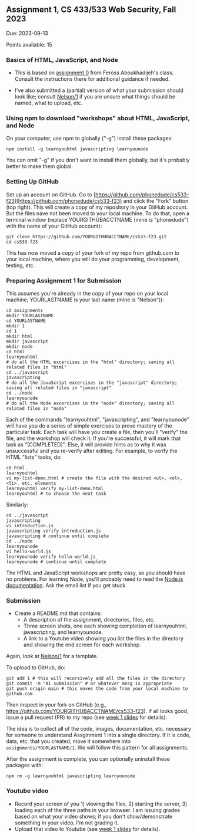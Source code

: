 ## Assignment 1, CS 433/533 Web Security, Fall 2023

Due: 2023-09-13

Points available: 15

### Basics of HTML, JavaScript, and Node

* This is based on [assignment 0](https://web.stanford.edu/class/cs253/assign0) from Feross Aboukhadijeh's class.  Consult the instructions there for additional guidance if needed.

* I've also submitted a (partial) version of what your submission should look like; consult [Nelson/1](Nelson/1) if you are unsure what things should be named, what to upload, etc.  

### Using npm to download "workshops" about HTML, JavaScript, and Node

On your computer, use npm to globally ("-g") install these packages:

```
npm install -g learnyouhtml javascripting learnyounode
```

You can omit "-g" if you don't want to install them globally, but it's probably better to make them global.

### Setting Up GitHub

Set up an account on GitHub.  Go to [https://github.com/phonedude/cs533-f23](https://github.com/phonedude/cs533-f23) and click the "Fork" button (top right).  This will create a copy of my repository in your GitHub account.  But the files nave not been moved to your local machine.  To do that, open a terminal window (replace YOURGITHUBACCTNAME (mine is "phonedude") with the name of your GitHub account):

```
git clone https://github.com/YOURGITHUBACCTNAME/cs533-f23.git
cd cs533-f23
```

This has now moved a copy of your fork of my repo from github.com to your local machine, where you will do your programming, development, testing, etc.  

### Preparing Assignment 1 for Submission

This assumes you're already in the copy of your repo on your local machine; YOURLASTNAME is your last name (mine is "Nelson")):

```
cd assignments
mkdir YOURLASTNAME
cd YOURLASTNAME
mkdir 1
cd 1
mkdir html
mkdir javascript
mkdir node
cd html 
learnyouhtml
# do all the HTML excercises in the "html" directory; saving all related files in "html"
cd ../javascript
javascripting
# do all the JavaScript excercises in the "javascript" directory; saving all related files in "javascript"
cd ../node
learnyounode
# do all the Node excercises in the "node" directory; saving all related files in "node"
```

Each of the commands "learnyouhtml", "javascripting", and "learnyounode" will have you do a series of simple exercises to prove mastery of the particular task.  Each task will have you create a file, then you'll "verify" the file, and the workshop will check it.  If you're successful, it will mark that task as "[COMPLETED]".  Else, it will provide hints as to why it was unsuccessful and you re-verify after editing.  For example, to verify the HTML "lists" tasks, do:

```
cd html
learnyouhtml
vi my-list-demo.html # create the file with the desired <ul>, <ol>, <li>, etc. elements
learnyouhtml verify my-list-demo.html
learnyouhtml # to choose the next task
```

Similarly:

```
cd ../javascript
javascripting
vi introduction.js
javascripting verify introduction.js
javascripting # continue until complete
cd ../node
learnyounode
vi hello-world.js
learnyounode verify hello-world.js
learnyounode # continue until complete
```

The HTML and JavaScript workshops are pretty easy, so you should have no problems.  For learning Node, you'll probably need to read the [Node.js documentation](https://nodejs.org/api/).  Ask the email list if you get stuck.  

### Submission

* Create a README.md that contains:
  * A description of the assignment, directories, files, etc.
  * Three screen shots, one each showing completion of learnyouhtml, javascripting, and learnyounode.
  * A link to a Youtube video showing you list the files in the directory and showing the end screen for each workshop.

Again, look at [Nelson/1](Nelson/1) for a template.

To upload to GitHub, do:

```
git add 1 # this will recursively add all the files in the directory
git commit -m "A1 submission" # or whatever mesg is appropriate
git push origin main # this moves the code from your local machine to github.com
```

Then inspect in your fork on GitHub (e.g., https://github.com/YOURGITHUBACCTNAME/cs533-f23).  If all looks good, issue a pull request (PR) to my repo (see [week 1 slides](https://docs.google.com/presentation/d/1EZomYYzDeLNzCOlTsFUWgVHUhuiCGgXPY8G3r-i_Yic/edit) for details).

The idea is to collect all of the code, images, documentation, etc. necessary for someone to understand Assginment 1 into a single directory.  If it is code, data, etc. that you created, move it somewhere into ```assignments/YOURLASTNAME/1```.  We will follow this pattern for all assignments.

After the assignment is complete, you can optionally uninstall these packages with:

```
npm rm -g learnyouhtml javascripting learnyounode
```

### Youtube video

* Record your screen of you 1) viewing the files, 2) starting the server, 3) loading each of the three paths in your browser.  I am issuing grades based on what your video shows; if you don't show/demonstrate something in your video, I'm not grading it.  
* Upload that video to Youtube (see [week 1 slides](https://docs.google.com/presentation/d/1EZomYYzDeLNzCOlTsFUWgVHUhuiCGgXPY8G3r-i_Yic/edit) for details).

